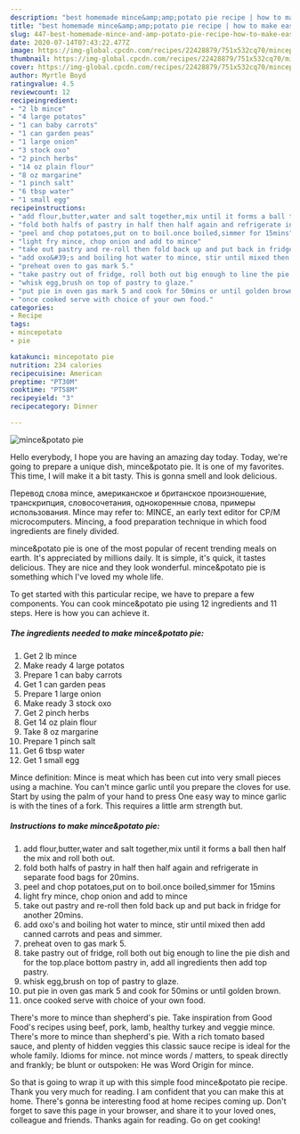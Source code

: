 ```yaml
---
description: "best homemade mince&amp;amp;potato pie recipe | how to make easy mince&amp;amp;potato pie"
title: "best homemade mince&amp;amp;potato pie recipe | how to make easy mince&amp;amp;potato pie"
slug: 447-best-homemade-mince-and-amp-potato-pie-recipe-how-to-make-easy-mince-and-amp-potato-pie
date: 2020-07-14T07:43:22.477Z
image: https://img-global.cpcdn.com/recipes/22428879/751x532cq70/mincepotato-pie-recipe-main-photo.jpg
thumbnail: https://img-global.cpcdn.com/recipes/22428879/751x532cq70/mincepotato-pie-recipe-main-photo.jpg
cover: https://img-global.cpcdn.com/recipes/22428879/751x532cq70/mincepotato-pie-recipe-main-photo.jpg
author: Myrtle Boyd
ratingvalue: 4.5
reviewcount: 12
recipeingredient:
- "2 lb mince"
- "4 large potatos"
- "1 can baby carrots"
- "1 can garden peas"
- "1 large onion"
- "3 stock oxo"
- "2 pinch herbs"
- "14 oz plain flour"
- "8 oz margarine"
- "1 pinch salt"
- "6 tbsp water"
- "1 small egg"
recipeinstructions:
- "add flour,butter,water and salt together,mix until it forms a ball then half the mix and roll both out."
- "fold both halfs of pastry in half then half again and refrigerate in separate food bags for 20mins."
- "peel and chop potatoes,put on to boil.once boiled,simmer for 15mins"
- "light fry mince, chop onion and add to mince"
- "take out pastry and re-roll then fold back up and put back in fridge for another 20mins."
- "add oxo&#39;s and boiling hot water to mince, stir until mixed then add canned carrots and peas and simmer."
- "preheat oven to gas mark 5."
- "take pastry out of fridge, roll both out big enough to line the pie dish and for the top.place bottom pastry in, add all ingredients then add top pastry."
- "whisk egg,brush on top of pastry to glaze."
- "put pie in oven gas mark 5 and cook for 50mins or until golden brown."
- "once cooked serve with choice of your own food."
categories:
- Recipe
tags:
- mincepotato
- pie

katakunci: mincepotato pie 
nutrition: 234 calories
recipecuisine: American
preptime: "PT30M"
cooktime: "PT58M"
recipeyield: "3"
recipecategory: Dinner

---
```



![mince&amp;potato pie](https://img-global.cpcdn.com/recipes/22428879/751x532cq70/mincepotato-pie-recipe-main-photo.jpg)

Hello everybody, I hope you are having an amazing day today. Today, we're going to prepare a unique dish, mince&amp;potato pie. It is one of my favorites. This time, I will make it a bit tasty. This is gonna smell and look delicious.

Перевод слова mince, американское и британское произношение, транскрипция, словосочетания, однокоренные слова, примеры использования. Mince may refer to: MINCE, an early text editor for CP/M microcomputers. Mincing, a food preparation technique in which food ingredients are finely divided.

mince&amp;potato pie is one of the most popular of recent trending meals on earth. It's appreciated by millions daily. It is simple, it's quick, it tastes delicious. They are nice and they look wonderful. mince&amp;potato pie is something which I've loved my whole life.


To get started with this particular recipe, we have to prepare a few components. You can cook mince&amp;potato pie using 12 ingredients and 11 steps. Here is how you can achieve it.

<!--inarticleads1-->

##### The ingredients needed to make mince&amp;potato pie:

1. Get 2 lb mince
1. Make ready 4 large potatos
1. Prepare 1 can baby carrots
1. Get 1 can garden peas
1. Prepare 1 large onion
1. Make ready 3 stock oxo
1. Get 2 pinch herbs
1. Get 14 oz plain flour
1. Take 8 oz margarine
1. Prepare 1 pinch salt
1. Get 6 tbsp water
1. Get 1 small egg


Mince definition: Mince is meat which has been cut into very small pieces using a machine. You can&#39;t mince garlic until you prepare the cloves for use. Start by using the palm of your hand to press One easy way to mince garlic is with the tines of a fork. This requires a little arm strength but. 

<!--inarticleads2-->

##### Instructions to make mince&amp;potato pie:

1. add flour,butter,water and salt together,mix until it forms a ball then half the mix and roll both out.
1. fold both halfs of pastry in half then half again and refrigerate in separate food bags for 20mins.
1. peel and chop potatoes,put on to boil.once boiled,simmer for 15mins
1. light fry mince, chop onion and add to mince
1. take out pastry and re-roll then fold back up and put back in fridge for another 20mins.
1. add oxo&#39;s and boiling hot water to mince, stir until mixed then add canned carrots and peas and simmer.
1. preheat oven to gas mark 5.
1. take pastry out of fridge, roll both out big enough to line the pie dish and for the top.place bottom pastry in, add all ingredients then add top pastry.
1. whisk egg,brush on top of pastry to glaze.
1. put pie in oven gas mark 5 and cook for 50mins or until golden brown.
1. once cooked serve with choice of your own food.


There&#39;s more to mince than shepherd&#39;s pie. Take inspiration from Good Food&#39;s recipes using beef, pork, lamb, healthy turkey and veggie mince. There&#39;s more to mince than shepherd&#39;s pie. With a rich tomato based sauce, and plenty of hidden veggies this classic sauce recipe is ideal for the whole family. Idioms for mince. not mince words / matters, to speak directly and frankly; be blunt or outspoken: He was Word Origin for mince. 

So that is going to wrap it up with this simple food mince&amp;potato pie recipe. Thank you very much for reading. I am confident that you can make this at home. There's gonna be interesting food at home recipes coming up. Don't forget to save this page in your browser, and share it to your loved ones, colleague and friends. Thanks again for reading. Go on get cooking!

